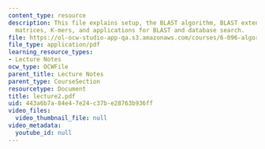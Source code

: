 ```yaml
---
content_type: resource
description: This file explains setup, the BLAST algorithm, BLAST extensions, substitutions
  matrices, K-mers, and applications for BLAST and database search.
file: https://ol-ocw-studio-app-qa.s3.amazonaws.com/courses/6-096-algorithms-for-computational-biology-spring-2005/443a6b7a84e47e24c37be28763b936ff_lecture2.pdf
file_type: application/pdf
learning_resource_types:
- Lecture Notes
ocw_type: OCWFile
parent_title: Lecture Notes
parent_type: CourseSection
resourcetype: Document
title: lecture2.pdf
uid: 443a6b7a-84e4-7e24-c37b-e28763b936ff
video_files:
  video_thumbnail_file: null
video_metadata:
  youtube_id: null
---
```

